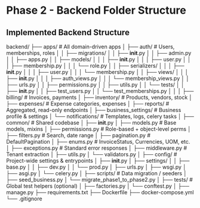 # Phase 2 - Backend Folder Structure

## Implemented Backend Structure
backend/
├── apps/                               # All domain-driven apps
│   ├── auth/                           # Users, memberships, roles
│   │   ├── migrations/
│   │   ├── __init__.py
│   │   ├── admin.py
│   │   ├── apps.py
│   │   ├── models/
│   │   │   ├── __init__.py
│   │   │   ├── user.py
│   │   │   ├── membership.py
│   │   │   └── role.py
│   │   ├── serializers/
│   │   │   ├── __init__.py
│   │   │   ├── user.py
│   │   │   └── membership.py
│   │   ├── views/
│   │   │   ├── __init__.py
│   │   │   ├── auth_views.py
│   │   │   └── membership_views.py
│   │   ├── urls.py
│   │   ├── permissions.py
│   │   ├── utils.py
│   │   └── tests/
│   │       ├── __init__.py
│   │       ├── test_users.py
│   │       └── test_memberships.py
│   │
│   ├── billing/                        # Invoices, payments
│   ├── inventory/                      # Products, vendors, stock
│   ├── expenses/                       # Expense categories, expenses
│   ├── reports/                        # Aggregated, read-only endpoints
│   ├── business_settings/              # Business profile & settings
│   └── notifications/                  # Templates, logs, celery tasks
│
├── common/                             # Shared codebase
│   ├── __init__.py
│   ├── models.py                       # Base models, mixins
│   ├── permissions.py                  # Role-based + object-level perms
│   ├── filters.py                      # Search, date range
│   ├── pagination.py                   # DefaultPagination
│   ├── enums.py                        # InvoiceStatus, Currencies, UOM, etc.
│   ├── exceptions.py                   # Standard error responses
│   ├── middleware.py                   # Tenant extraction
│   ├── utils.py
│   └── validators.py
│
├── config/                             # Project-wide settings & entrypoints
│   ├── __init__.py
│   ├── settings/
│   │   ├── base.py
│   │   ├── dev.py
│   │   └── prod.py
│   ├── urls.py
│   ├── wsgi.py
│   ├── asgi.py
│   └── celery.py
│
├── scripts/                            # Data migration / seeders
│   ├── seed_business.py
│   └── migrate_phase1_to_phase2.py
│
├── tests/                              # Global test helpers (optional)
│   ├── factories.py
│   └── conftest.py
│
├── manage.py
├── requirements.txt
├── Dockerfile
├── docker-compose.yml
└── .gitignore
